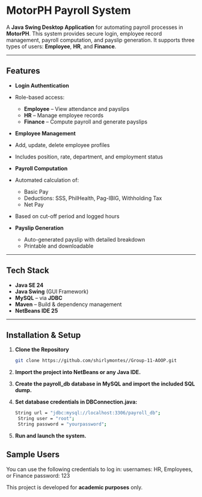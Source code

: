 # MotorPH Payroll System

A **Java Swing Desktop Application** for automating payroll processes in **MotorPH**. This system provides secure login, employee record management, payroll computation, and payslip generation. It supports three types of users: **Employee**, **HR**, and **Finance**.

---

##  Features

-  **Login Authentication**
  - Role-based access:
    - **Employee** – View attendance and payslips
    - **HR** – Manage employee records
    - **Finance** – Compute payroll and generate payslips

-  **Employee Management**
  - Add, update, delete employee profiles
  - Includes position, rate, department, and employment status

-  **Payroll Computation**
  - Automated calculation of:
    - Basic Pay
    - Deductions: SSS, PhilHealth, Pag-IBIG, Withholding Tax
    - Net Pay
  - Based on cut-off period and logged hours

- **Payslip Generation**
  - Auto-generated payslip with detailed breakdown
  - Printable and downloadable

---

## Tech Stack

- **Java SE 24**
- **Java Swing** (GUI Framework)
- **MySQL** – via **JDBC**
- **Maven** – Build & dependency management
- **NetBeans IDE 25**

---

## Installation & Setup

1. **Clone the Repository**
   ```bash
   git clone https://github.com/shirlymontes//Group-11-AOOP.git
2. **Import the project into NetBeans or any Java IDE.**

3. **Create the payroll_db database in MySQL and import the included SQL dump.**

4. **Set database credentials in DBConnection.java:**
   ```bash
   String url = "jdbc:mysql://localhost:3306/payroll_db";
    String user = "root";
    String password = "yourpassword";
5. **Run and launch the system.**

## Sample Users
You can use the following credentials to log in:
usernames: HR, Employees, or Finance
password: 123

This project is developed for **academic purposes** only. 

